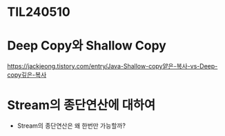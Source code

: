# TIL240510

# Deep Copy와 Shallow Copy

https://jackjeong.tistory.com/entry/Java-Shallow-copy얕은-복사-vs-Deep-copy깊은-복사





# Stream의 종단연산에 대하여

* Stream의 종단연산은 왜 한번만 가능할까? 

